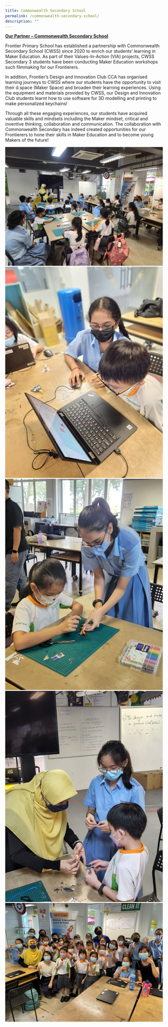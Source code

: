 ```yaml
---
title: Commonwealth Secondary School
permalink: /commonwealth-secondary-school/
description: ""
---
```

<u>**Our Partner – Commonwealth Secondary School**</u>

Frontier Primary School has established a partnership with Commonwealth Secondary School (CWSS) since 2020 to enrich our students’ learning in Maker Education. As part of their Values-In-Action (VIA) projects, CWSS Secondary 3 students have been conducting Maker Education workshops such filmmaking for our Frontierers.

In addition, Frontier’s Design and Innovation Club CCA has organised learning journeys to CWSS where our students have the opportunity to visit their d.space (Maker Space) and broaden their learning experiences. Using the equipment and materials provided by CWSS, our Design and Innovation Club students learnt how to use software for 3D modelling and printing to make personalized keychains!

Through all these engaging experiences, our students have acquired valuable skills and mindsets including the Maker mindset, critical and inventive thinking, collaboration and communication. The collaboration with Commonwealth Secondary has indeed created opportunities for our Frontierers to hone their skills in Maker Education and to become young Makers of the future!

![](/images/CSS/csschool1.jpeg)
![](/images/CSS/csschool2.jpeg)
![](/images/CSS/csschool3.jpeg)
![](/images/CSS/csschool4.jpeg)
![](/images/CSS/csschool5.jpeg)



